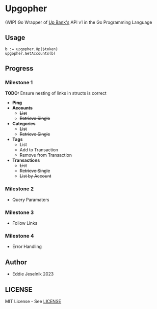 # Upgopher
(WIP) Go Wrapper of [Up Bank's](https://up.com.au) API v1 in the Go Programming Language

## Usage

```
b := upgopher.Up($token)
upgopher.GetAccounts(b)
```

## Progress

### Milestone 1

**TODO:** Ensure nesting of links in structs is correct

* ~~**Ping**~~
* ~~**Accounts**~~
  * ~~List~~
  * ~~Retrieve Single~~
* **Categories**
  * ~~List~~
  * ~~Retrieve Single~~
* **Tags**
  * List
  * Add to Transaction
  * Remove from Transaction
* **Transactions**
  * ~~List~~
  * ~~Retrieve Single~~
  * ~~List by Account~~

### Milestone 2

* Query Paramaters

### Milestone 3

* Follow Links

### Milestone 4

* Error Handling

## Author

* Eddie Jeselnik 2023

## LICENSE

MIT License - See [LICENSE](LICENSEw)